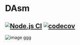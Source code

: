 # DAsm

[![Node.js CI](https://github.com/drazisil/dasm/actions/workflows/main.yml/badge.svg)](https://github.com/drazisil/dasm/actions/workflows/main.yml) [![codecov](https://codecov.io/gh/drazisil/dasm/branch/main/graph/badge.svg?token=CuxJd07ox0)](https://codecov.io/gh/drazisil/dasm)
---

![image](https://user-images.githubusercontent.com/190986/128602992-c334153d-da5e-4666-8546-b0a72f342286.png)
ggg
